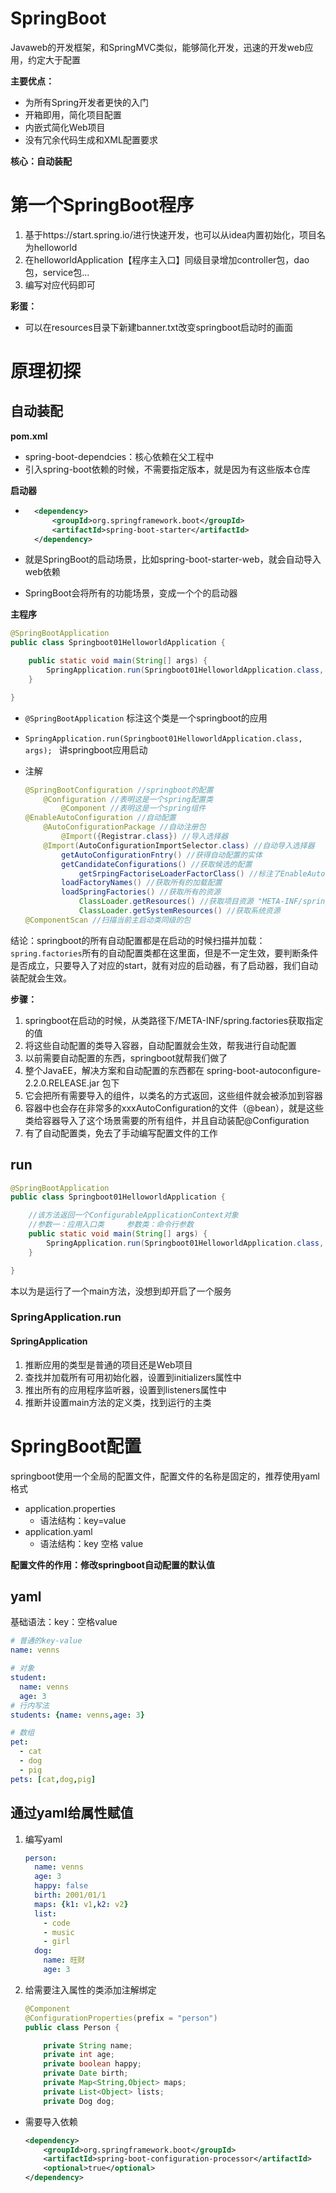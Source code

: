# SpringBoot

Javaweb的开发框架，和SpringMVC类似，能够简化开发，迅速的开发web应用，约定大于配置

**主要优点：**

- 为所有Spring开发者更快的入门
- 开箱即用，简化项目配置
- 内嵌式简化Web项目
- 没有冗余代码生成和XML配置要求

**核心：自动装配**

# 第一个SpringBoot程序

1. 基于https://start.spring.io/进行快速开发，也可以从idea内置初始化，项目名为helloworld
2. 在helloworldApplication【程序主入口】同级目录增加controller包，dao包，service包...
3. 编写对应代码即可

**彩蛋：**

- 可以在resources目录下新建banner.txt改变springboot启动时的画面

# 原理初探

## 自动装配

**pom.xml**

- spring-boot-dependcies：核心依赖在父工程中
- 引入spring-boot依赖的时候，不需要指定版本，就是因为有这些版本仓库

**启动器**

- ```xml
	<dependency>
	    <groupId>org.springframework.boot</groupId>
	    <artifactId>spring-boot-starter</artifactId>
	</dependency>
	```

- 就是SpringBoot的启动场景，比如spring-boot-starter-web，就会自动导入web依赖
- SpringBoot会将所有的功能场景，变成一个个的启动器

 **主程序**

```java
@SpringBootApplication
public class Springboot01HelloworldApplication {

    public static void main(String[] args) {
        SpringApplication.run(Springboot01HelloworldApplication.class, args);
    }

}
```

- `@SpringBootApplication` 标注这个类是一个springboot的应用
- `SpringApplication.run(Springboot01HelloworldApplication.class, args); `  讲springboot应用启动

- 注解

	```Java
	@SpringBootConfiguration //springboot的配置
		@Configuration //表明这是一个spring配置类
			@Component //表明这是一个spring组件
	@EnableAutoConfiguration //自动配置
		@AutoConfigurationPackage //自动注册包
			@Import({Registrar.class}) //导入选择器
		@Import(AutoConfigurationImportSelector.class) //自动导入选择器
			getAutoConfigurationFntry() //获得自动配置的实体
	        getCandidateConfigurations() //获取候选的配置
	            getSrpingFactoriseLoaderFactorClass() //标注了EnableAutoConfiguration注解的类
	  		loadFactoryNames() //获取所有的加载配置
	       	loadSpringFactories() //获取所有的资源
	            ClassLoader.getResources() //获取项目资源 "META-INF/spring.factoris"
	            ClassLoader.getSystemResources() //获取系统资源
	@ComponentScan //扫描当前主启动类同级的包
	```

结论：springboot的所有自动配置都是在启动的时候扫描并加载：`spring.factories`所有的自动配置类都在这里面，但是不一定生效，要判断条件是否成立，只要导入了对应的start，就有对应的启动器，有了启动器，我们自动装配就会生效。

**步骤：**

1. springboot在启动的时候，从类路径下/META-INF/spring.factories获取指定的值
2. 将这些自动配置的类导入容器，自动配置就会生效，帮我进行自动配置
3. 以前需要自动配置的东西，springboot就帮我们做了
4. 整个JavaEE，解决方案和自动配置的东西都在 spring-boot-autoconfigure-2.2.0.RELEASE.jar 包下
5. 它会把所有需要导入的组件，以类名的方式返回，这些组件就会被添加到容器
6. 容器中也会存在非常多的xxxAutoConfiguration的文件（@bean），就是这些类给容器导入了这个场景需要的所有组件，并且自动装配@Configuration
7. 有了自动配置类，免去了手动编写配置文件的工作

## run

```java
@SpringBootApplication
public class Springboot01HelloworldApplication {

    //该方法返回一个ConfigurableApplicationContext对象
    //参数一：应用入口类     参数类：命令行参数
    public static void main(String[] args) {
        SpringApplication.run(Springboot01HelloworldApplication.class, args);
    }

}
```

本以为是运行了一个main方法，没想到却开启了一个服务

### SpringApplication.run

#### SpringApplication

1. 推断应用的类型是普通的项目还是Web项目
2. 查找并加载所有可用初始化器，设置到initializers属性中
3. 推出所有的应用程序监听器，设置到listeners属性中
4. 推断并设置main方法的定义类，找到运行的主类

# SpringBoot配置

springboot使用一个全局的配置文件，配置文件的名称是固定的，推荐使用yaml格式

- application.properties
	- 语法结构：key=value
- application.yaml
	- 语法结构：key 空格 value

**配置文件的作用：修改springboot自动配置的默认值**

## yaml

基础语法：key：空格value

```yaml
# 普通的key-value
name: venns

# 对象
student:
  name: venns
  age: 3
# 行内写法
students: {name: venns,age: 3}

# 数组
pet:
  - cat
  - dog
  - pig
pets: [cat,dog,pig]
```

## 通过yaml给属性赋值

1. 编写yaml

	```yaml
	person:
	  name: venns
	  age: 3
	  happy: false
	  birth: 2001/01/1
	  maps: {k1: v1,k2: v2}
	  list:
	    - code
	    - music
	    - girl
	  dog:
	    name: 旺财
	    age: 3
	```

2. 给需要注入属性的类添加注解绑定

	```java
	@Component
	@ConfigurationProperties(prefix = "person")
	public class Person {
	
	    private String name;
	    private int age;
	    private boolean happy;
	    private Date birth;
	    private Map<String,Object> maps;
	    private List<Object> lists;
	    private Dog dog;
	```

- 需要导入依赖

	```xml
	<dependency>
	    <groupId>org.springframework.boot</groupId>
	    <artifactId>spring-boot-configuration-processor</artifactId>
	    <optional>true</optional>
	</dependency>
	```

